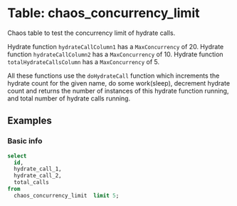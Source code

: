 # Table: chaos_concurrency_limit

Chaos table to test the concurrency limit of hydrate calls.

Hydrate function `hydrateCallColumn1` has a `MaxConcurrency` of 20.
Hydrate function `hydrateCallColumn2` has a `MaxConcurrency` of 10.
Hydrate function `totalHydrateCallsColumn` has a `MaxConcurrency` of 5.

All these functions use the `doHydrateCall` function which increments the hydrate count for the given name, do some work(sleep), decrement hydrate count and returns the number of instances of this hydrate function running, and total number of hydrate calls running.
 
## Examples

### Basic info

```sql
select 
  id, 
  hydrate_call_1, 
  hydrate_call_2, 
  total_calls 
from
  chaos_concurrency_limit  limit 5;
```
